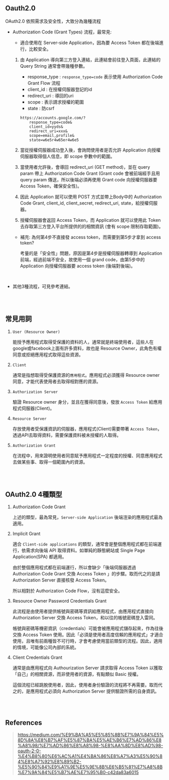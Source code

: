 ## Oauth2.0

OAuth2.0 依照需求及安全性，大致分為幾種流程

* Authorization Code (Grant Types) 流程，最常見:

    * 適合使用在 Server-side Application，因為要 Access Token 都在後端進行，比較安全。

    1. 由 Application 導向第三方登入連結，此連結會前往登入頁面，此連結的 Query String 通常會帶幾種參數。

        * response_type : `response_type=code` 表示使用 Authorization Code Grant Flow 流程
        * client_id : 在授權伺服器登記的id
        * redirect_uri : 導回的uri
        * scope : 表示請求授權的範圍
        * state : 防csrf

        ```
        https://accounts.google.com/?
            response_type=code&
            client_id=yyds&
            redirect_uri=xxx&
            scope=email,profile&
            state=w6e5r4w65er4w6e5
        ```
    
    2. 當從授權伺服器成功登入後，會詢問使用者是否允許 Application 向授權伺服器取得個人信息，即 scope 參數中的範圍。
    
    3. 當使用者允許後，會導回 redirect_uri (GET method)，並在 query param 帶上 Authorization Code Grant (Grant code 會被前端經手且用 query param 傳送，所以後端必須再使用 Grant code 向授權伺服器要 Access Token，確保安全性)。
    
    4. 因此 Application 就可以使用 POST 方式並帶上Body中的 Authorization Code Grant, client_id, client_secret, redirect_uri, state，給授權伺服器。

    5. 授權伺服器會返回 Access Token，而 Application 就可以使用此 Token 去存取第三方登入平台所提供的的相關資訊 (會有 scope 限制存取範圍)。

    * 補充: 為何第4步不直接發 access token，而需要到第5步才拿到 access token? 
    
        考量的是「安全性」問題，原因是第4步是授權伺服器轉導到 Application 前端，經過前端不安全，故使用一個 grand code，由第5步中的 Application 向授權伺服器要 access token (後端對後端)。


<br/>


* 其他3種流程，可見參考連結。

<br/>

<br/>

## 常見用詞
1. `User (Resource Owner)` 

    能授予應用程式取得受保護的資料的人，通常就是終端使用者，這些人在google或facebook上面有許多資料，故也是 Resource Owner，此角色有權同意或拒絕應用程式取得這些資源。

2. `Client` 

    通常是指想取得受保護資源的`應用程式`。應用程式必須獲得 Resource owner 同意，才能代表使用者去取得相對應的資源。

3. `Authorization Server` 

    驗證 Resource owner 身分，並且在獲得同意後，發放 `Access Token` 給應用程式伺服器(Client)。

4. `Resource Server` 

    存放使用者受保護資訊的伺服器，應用程式(Client)需要帶著 `Access Token`，透過API去取得資料，需要保護資料被未授權的人取得。

5. `Authorization Grant` 

    在流程中，用來證明使用者同意賦予應用程式一定程度的授權、同意應用程式去做某些事、取得一個範圍內的資源。

<br/>

<br/>

## OAuth2.0 4種類型
1. Authorization Code Grant

    上述的類型，最為常見，`Server-side Application` 後端渲染的應用程式最為適用。

2. Implicit Grant

    適合 `Client-side applications` 的類型，通常會是整個應用程式都在前端運行，依需求向後端 API 取得資料。如單純的靜態網站或 Single Page Application(SPA) 都適用。

    由於整個應用程式都在前端運行，所以會缺少「後端伺服器透過 Authorization Code Grant 交換 Access Token 」的步驟。取而代之的是請 Authorization Server 直接核發 Access Token。

    所以相對於 Authorization Code Flow，沒有這麼安全。

3. Resource Owner Password Credentials Grant

    此流程是由使用者提供帳號與密碼等資訊給應用程式，由應用程式直接向 Authorization Server 交換 Access Token，和以往的帳號密碼登入雷同。

    帳號與密碼等機密資訊（credentials）可能會被應用程式儲存起來，作為往後交換 Access Token 使用。因此「必須是使用者高度信賴的應用程式」才適合使用，且唯有前兩種皆不可行時，才會考慮使用當前類型的流程。因此，適用的情境，可能像公司內部的系統。

4. Client Credentials Grant

    通常是由應用程式向 Authourization Server 請求取得 Access Token 以獲取「自己」的相關資源，而非使用者的資源，有點類似 Basic 授權。

    這個流程已經跳脫使用者，因此，使用者身份驗證的流程將不再需要。取而代之的，是應用程式必須向 Authorization Server 提供驗證所需的自身資訊。

<br/>

<br/>

## References
> https://medium.com/%E9%BA%A5%E5%85%8B%E7%9A%84%E5%8D%8A%E8%B7%AF%E5%87%BA%E5%AE%B6%E7%AD%86%E8%A8%98/%E7%AD%86%E8%A8%98-%E8%AA%8D%E8%AD%98-oauth-2-0-%E4%B8%80%E6%AC%A1%E4%BA%86%E8%A7%A3%E5%90%84%E8%A7%92%E8%89%B2-%E5%90%84%E9%A1%9E%E5%9E%8B%E6%B5%81%E7%A8%8B%E7%9A%84%E5%B7%AE%E7%95%B0-c42da83a6015